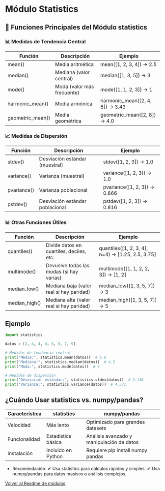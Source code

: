 # Módulo Statistics

## 📌 Funciones Principales del Módulo statistics

### 📊 Medidas de Tendencia Central

| Función          | Descripción                | Ejemplo                         |
| ---------------- | -------------------------- | ------------------------------- |
| mean()           | Media aritmética           | mean([1, 2, 3, 4]) → 2.5        |
| median()         | Mediana (valor central)    | median([1, 3, 5]) → 3           |
| mode()           | Moda (valor más frecuente) | mode([1, 1, 2, 3]) → 1          |
| harmonic_mean()  | Media armónica             | harmonic_mean([2, 4, 8]) → 3.43 |
| geometric_mean() | Media geométrica           | geometric_mean([2, 8]) → 4.0    |

### 📈 Medidas de Dispersión

| Función     | Descripción                     | Ejemplo                      |
| ----------- | ------------------------------- | ---------------------------- |
| stdev()     | Desviación estándar (muestral)  | stdev([1, 2, 3]) → 1.0       |
| variance()  | Varianza (muestral)             | variance([1, 2, 3]) → 1.0    |
| pvariance() | Varianza poblacional            | pvariance([1, 2, 3]) → 0.666 |
| pstdev()    | Desviación estándar poblacional | pstdev([1, 2, 3]) → 0.816    |

### 📊 Otras Funciones Útiles

| Función       | Descripción                              | Ejemplo                                          |
| ------------- | ---------------------------------------- | ------------------------------------------------ |
| quantiles()   | Divide datos en cuartiles, deciles, etc. | quantiles([1, 2, 3, 4], n=4) → [1.25, 2.5, 3.75] |
| multimode()   | Devuelve todas las modas (si hay varias) | multimode([1, 1, 2, 2, 3]) → [1, 2]              |
| median_low()  | Mediana baja (valor real si hay paridad) | median_low([1, 3, 5, 7]) → 3                     |
| median_high() | Mediana alta (valor real si hay paridad) | median_high([1, 3, 5, 7]) → 5                    |

## Ejemplo
```python
import statistics

datos = [2, 4, 4, 4, 5, 5, 7, 9]

# Medidas de tendencia central
print("Media:", statistics.mean(datos))  # 5.0
print("Mediana:", statistics.median(datos))  # 4.5
print("Moda:", statistics.mode(datos))  # 4

# Medidas de dispersión
print("Desviación estándar:", statistics.stdev(datos))  # 2.138
print("Varianza:", statistics.variance(datos))  # 4.571
```

##  ¿Cuándo Usar statistics vs. numpy/pandas?

| Característica | statistics         | numpy/pandas                              |
| -------------- | ------------------ | ----------------------------------------- |
| Velocidad      | Más lento          | Optimizado para grandes datasets          |
| Funcionalidad  | Estadística básica | Análisis avanzado y manipulación de datos |
| Instalación    | Incluido en Python | Requiere pip install numpy pandas         |

- Recomendación:
✔ Usa statistics para cálculos rápidos y simples.
✔ Usa numpy/pandas para datos masivos o análisis complejos.

[Volver al Readme de módulos](../readme.md/#23-módulos-de-estadísticas)